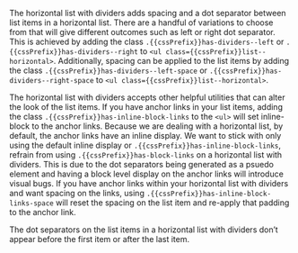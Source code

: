 The horizontal list with dividers adds spacing and a dot separator between list items in a horizontal list. There are a handful of variations to choose from that will give different outcomes such as left or right dot separator. This is achieved by adding the class `.{{cssPrefix}}has-dividers--left` or `.{{cssPrefix}}has-dividers--right` to `<ul class={{cssPrefix}}list--horizontal>`. Additionally, spacing can be applied to the list items by adding the class `.{{cssPrefix}}has-dividers--left-space` or `.{{cssPrefix}}has-dividers--right-space` to `<ul class={{cssPrefix}}list--horizontal>`.

The horizontal list with dividers accepts other helpful utilities that can alter the look of the list items. If you have anchor links in your list items, adding the class `.{{cssPrefix}}has-inline-block-links` to the `<ul>` will set inline-block to the anchor links. Because we are dealing with a horizontal list, by default, the anchor links have an inline display. We want to stick with only using the default inline display or `.{{cssPrefix}}has-inline-block-links`, refrain from using `.{{cssPrefix}}has-block-links` on a horizontal list with dividers. This is due to the dot separators being generated as a psuedo element and having a block level display on the anchor links will introduce visual bugs. If you have anchor links within your horizontal list with dividers and want spacing on the links, using `.{{cssPrefix}}has-inline-block-links-space` will reset the spacing on the list item and re-apply that padding to the anchor link.

The dot separators on the list items in a horizontal list with dividers don’t appear before the first item or after the last item.
